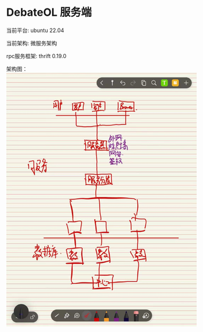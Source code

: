 # DebateOL 服务端

当前平台: ubuntu 22.04

当前架构: 微服务架构

rpc服务框架: thrift 0.19.0

架构图：
![png](./png/微服务架构.jpg)
